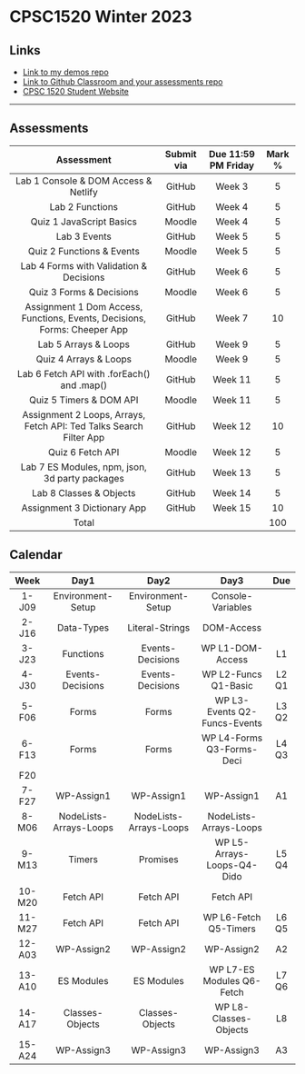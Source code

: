 # CPSC1520 Winter 2023

## Links

- [Link to my demos repo](https://github.com/RobbinLawJavaScript/javascript-demos.git)
- [Link to Github Classroom and your assessments repo](#)
- [CPSC 1520 Student Website](https://cpsc-1520.github.io/cpsc1520/)

---

## Assessments

|Assessment|Submit via|Due 11:59 PM Friday|Mark %|
|:-:|:-:|:-:|:-:|
|Lab 1 Console & DOM Access & Netlify|GitHub|Week 3|5
|Lab 2 Functions|GitHub|Week 4|5
|Quiz 1 JavaScript Basics|Moodle|Week 4|5
|Lab 3 Events|GitHub|Week 5|5
|Quiz 2 Functions & Events|Moodle|Week 5|5
|Lab 4 Forms with Validation & Decisions|GitHub|Week 6|5
|Quiz 3 Forms & Decisions|Moodle|Week 6|5
|Assignment 1 Dom Access, Functions, Events, Decisions, Forms: Cheeper App|GitHub|Week 7|10
|Lab 5 Arrays & Loops|GitHub|Week 9|5
|Quiz 4 Arrays & Loops|Moodle|Week 9|5
|Lab 6 Fetch API with .forEach() and .map()|GitHub|Week 11|5
|Quiz 5 Timers & DOM API|Moodle|Week 11|5
|Assignment 2 Loops, Arrays, Fetch API: Ted Talks Search Filter App|GitHub|Week 12|10
|Quiz 6 Fetch API|Moodle|Week 12|5
|Lab 7 ES Modules, npm, json, 3d party packages|GitHub|Week 13|5
|Lab 8 Classes & Objects|GitHub|Week 14|5
|Assignment 3 Dictionary App|GitHub|Week 15|10
|Total|||100|

## Calendar

|Week|Day1|Day2|Day3|Due|
|:-:|:-:|:-:|:-:|:-:|
|1-J09|Environment-Setup|Environment-Setup|Console-Variables|
|2-J16|Data-Types|Literal-Strings|DOM-Access|
|3-J23|Functions|Events-Decisions|WP L1-DOM-Access|L1|
|4-J30|Events-Decisions|Events-Decisions|WP L2-Funcs Q1-Basic|L2 Q1|
|5-F06|Forms|Forms|WP L3-Events Q2-Funcs-Events|L3 Q2|
|6-F13|Forms|Forms|WP L4-Forms Q3-Forms-Deci|L4 Q3|
|F20||||
|7-F27|WP-Assign1|WP-Assign1|WP-Assign1|A1|
|8-M06|NodeLists-Arrays-Loops|NodeLists-Arrays-Loops|NodeLists-Arrays-Loops|
|9-M13|Timers|Promises|WP L5-Arrays-Loops-Q4-Dido|L5 Q4|
|10-M20|Fetch API|Fetch API|Fetch API|
|11-M27|Fetch API|Fetch API|WP L6-Fetch Q5-Timers|L6 Q5|
|12-A03|WP-Assign2|WP-Assign2|WP-Assign2|A2|
|13-A10|ES Modules|ES Modules|WP L7-ES Modules Q6-Fetch|L7 Q6|
|14-A17|Classes-Objects|Classes-Objects|WP L8-Classes-Objects|L8|
|15-A24|WP-Assign3|WP-Assign3|WP-Assign3|A3|
